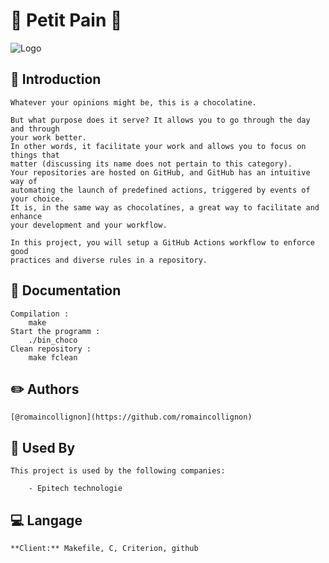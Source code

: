 
# 🥖 Petit Pain 🥖
![Logo](https://cdn.sanity.io/images/599r6htc/localized/aa86e965428b06f49ba2c6188545587948a409ae-2120x1000.png?w=1200&q=70&fit=max&auto=format)


## :rocket: Introduction

    Whatever your opinions might be, this is a chocolatine.

    But what purpose does it serve? It allows you to go through the day and through
    your work better.
    In other words, it facilitate your work and allows you to focus on things that
    matter (discussing its name does not pertain to this category).
    Your repositories are hosted on GitHub, and GitHub has an intuitive way of
    automating the launch of predefined actions, triggered by events of your choice.
    It is, in the same way as chocolatines, a great way to facilitate and enhance
    your development and your workflow.

    In this project, you will setup a GitHub Actions workflow to enforce good
    practices and diverse rules in a repository.
## :rocket: Documentation

    Compilation :
        make
    Start the programm :
        ./bin_choco
    Clean repository :
        make fclean
## :pencil2: Authors

    [@romaincollignon](https://github.com/romaincollignon)


## :office: Used By

    This project is used by the following companies:

        - Epitech technologie


## :computer: Langage

    **Client:** Makefile, C, Criterion, github
